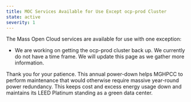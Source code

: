 ```yaml
---
title: MOC Services Available for Use Except ocp-prod Cluster
state: active
severity: 1
---
```


The Mass Open Cloud services are available for use with one exception:

- We are working on getting the ocp-prod cluster back up. We currently do not
have a time frame. We will update this page as we gather more information.

Thank you for your patience. This annual power-down helps MGHPCC to perform
maintenance that would otherwise require massive year-round power redundancy.
This keeps cost and excess energy usage down and maintains its LEED Platinum
standing as a green data center.
